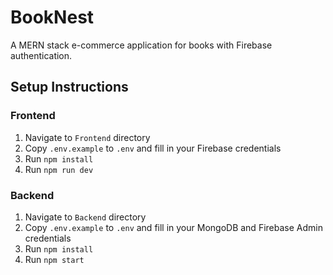 # BookNest

A MERN stack e-commerce application for books with Firebase authentication.

## Setup Instructions

### Frontend
1. Navigate to `Frontend` directory
2. Copy `.env.example` to `.env` and fill in your Firebase credentials
3. Run `npm install`
4. Run `npm run dev`

### Backend
1. Navigate to `Backend` directory
2. Copy `.env.example` to `.env` and fill in your MongoDB and Firebase Admin credentials
3. Run `npm install`
4. Run `npm start`
